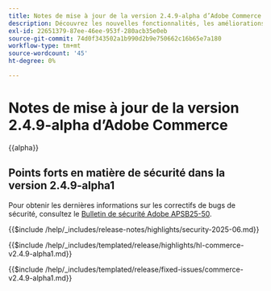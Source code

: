 ```yaml
---
title: Notes de mise à jour de la version 2.4.9-alpha d’Adobe Commerce
description: Découvrez les nouvelles fonctionnalités, les améliorations, les correctifs et les problèmes connus de la version 2.4.9 de la version alpha d’Adobe Commerce.
exl-id: 22651379-87ee-46ee-953f-280acb35e0eb
source-git-commit: 74d0f343502a1b990d2b9e750662c16b65e7a180
workflow-type: tm+mt
source-wordcount: '45'
ht-degree: 0%

---
```



# Notes de mise à jour de la version 2.4.9-alpha d’Adobe Commerce

{{alpha}}

## Points forts en matière de sécurité dans la version 2.4.9-alpha1

Pour obtenir les dernières informations sur les correctifs de bugs de sécurité, consultez le [Bulletin de sécurité Adobe APSB25-50](https://helpx.adobe.com/security/products/magento/apsb25-50.html).

{{$include /help/_includes/release-notes/highlights/security-2025-06.md}}

<!-- Highlights in v2.4.9-alpha1 -->

{{$include /help/_includes/templated/release/highlights/hl-commerce-v2.4.9-alpha1.md}}

<!-- Fixed issues in v2.4.9-alpha1 -->

{{$include /help/_includes/templated/release/fixed-issues/commerce-v2.4.9-alpha1.md}}
